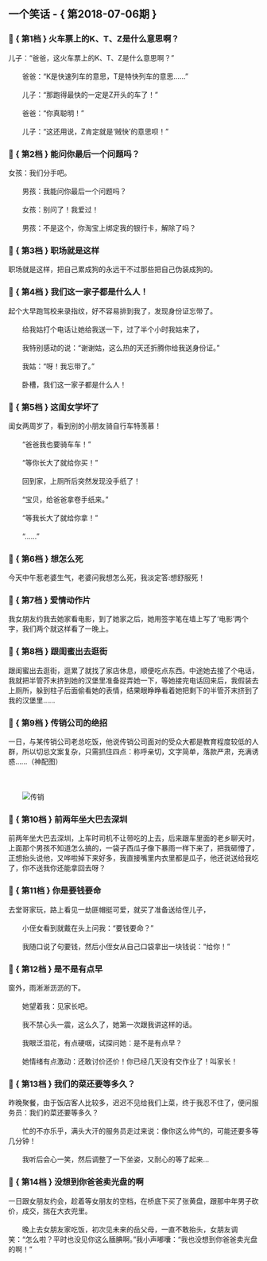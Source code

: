## 一个笑话 - { 第2018-07-06期 }
</hr>

### :jack_o_lantern: { 第1档 } 火车票上的K、T、Z是什么意思啊？
儿子：“爸爸，这火车票上的K、T、Z是什么意思啊？”<br/><br/>　　爸爸：“K是快速列车的意思，T是特快列车的意思……”<br/><br/>　　儿子：“那跑得最快的一定是Z开头的车了！”<br/><br/>　　爸爸：“你真聪明！”<br/><br/>　　儿子：“这还用说，Z肯定就是‘贼快’的意思呗！”


### :jack_o_lantern: { 第2档 } 能问你最后一个问题吗？
女孩：我们分手吧。<br/><br/>　　男孩：我能问你最后一个问题吗？<br/><br/>　　女孩：别问了！我爱过！<br/><br/>　　男孩：不是这个，你淘宝上绑定我的银行卡，解除了吗？


### :jack_o_lantern: { 第3档 } 职场就是这样
职场就是这样，把自己累成狗的永远干不过那些把自己伪装成狗的。


### :jack_o_lantern: { 第4档 } 我们这一家子都是什么人！
起个大早跑驾校来录指纹，好不容易排到我了，发现身份证忘带了。<br/><br/>　　给我姑打个电话让她给我送一下，过了半个小时我姑来了，<br/><br/>　　我特别感动的说：“谢谢姑，这么热的天还折腾你给我送身份证。”<br/><br/>　　我姑：“呀！我忘带了。”<br/><br/>　　卧槽，我们这一家子都是什么人！


### :jack_o_lantern: { 第5档 } 这闺女学坏了
闺女两周岁了，看到别的小朋友骑自行车特羡慕！<br/><br/>　　“爸爸我也要骑车车！”<br/><br/>　　“等你长大了就给你买！”<br/><br/>　　回到家，上厕所后突然发现没手纸了！<br/><br/>　　“宝贝，给爸爸拿卷手纸来。”<br/><br/>　　“等我长大了就给你拿！”<br/><br/>　　“……”


### :jack_o_lantern: { 第6档 } 想怎么死
今天中午惹老婆生气，老婆问我想怎么死，我淡定答:想舒服死！


### :jack_o_lantern: { 第7档 } 爱情动作片
我女朋友约我去她家看电影，到了她家之后，她用签字笔在墙上写了‘电影’两个字，我们两个就这样看了一晚上。


### :jack_o_lantern: { 第8档 } 跟闺蜜出去逛街
跟闺蜜出去逛街，逛累了就找了家店休息，顺便吃点东西。中途她去接了个电话，我就把半管芥末挤到她的汉堡里准备捉弄她一下，等她接完电话回来后，我假装去上厕所，躲到柱子后面偷看她的表情，结果眼睁睁看着她把剩下的半管芥末挤到了我的汉堡里……


### :jack_o_lantern: { 第9档 } 传销公司的绝招
一日，与某传销公司老总吃饭，他说传销公司面对的受众大都是教育程度较低的人群，所以切忌文案复杂，只需抓住四点：称呼亲切，文字简单，落款严肃，充满诱惑……（神配图）<br/><br/><br/><br/>　　<img src=http://down.laifudao.com/wangwen/x/54746_1.jpg alt=传销 /><br/>


### :jack_o_lantern: { 第10档 } 前两年坐大巴去深圳
前两年坐大巴去深圳，上车时司机不让带吃的上去，后来跟车里面的老乡聊天时，上面那个男孩不知道怎么搞的，一袋子西瓜子像下暴雨一样下来了，把我砸懵了，正想抬头说他，又哗啦掉下来好多，我直接嘴里内衣里都是瓜子，他还说送给我吃了，你不送我你还能拿回去呀？


### :jack_o_lantern: { 第11档 } 你是要钱要命
去堂哥家玩，路上看见一劫匪帽挺可爱，就买了准备送给侄儿子，<br/><br/>　　小侄女看到就戴在头上问我：“要钱要命？”<br/><br/>　　我随口说了句要钱，然后小侄女从自己口袋拿出一块钱说：“给你！”


### :jack_o_lantern: { 第12档 } 是不是有点早
窗外，雨淅淅沥沥的下。<br/><br/>　　她望着我：见家长吧。<br/><br/>　　我不禁心头一震，这么久了，她第一次跟我讲这样的话。<br/><br/>　　我眼泛泪花，有点硬咽，试探问她：是不是有点早？<br/><br/>　　她情绪有点激动：还敢讨价还价！你已经几天没有交作业了！叫家长！


### :jack_o_lantern: { 第13档 } 我们的菜还要等多久？
昨晚聚餐，由于饭店客人比较多，迟迟不见给我们上菜，终于我忍不住了，便问服务员：我们的菜还要等多久？<br/><br/>　　忙的不亦乐乎，满头大汗的服务员走过来说：像你这么帅气的，可能还要多等几分钟！<br/><br/>　　我听后会心一笑，然后调整了一下坐姿，又耐心的等了起来…


### :jack_o_lantern: { 第14档 } 没想到你爸爸卖光盘的啊
一日跟女朋友约会，趁着等女朋友的空档，在桥底下买了张黄盘，跟那中年男子砍价，成交，揣在大衣兜里。<br/><br/>　　晚上去女朋友家吃饭，初次见未来的岳父母，一直不敢抬头，女朋友调笑：“怎么啦？平时也没见你这么腼腆啊。”我小声嘟囔：“我也没想到你爸爸卖光盘的啊！”

